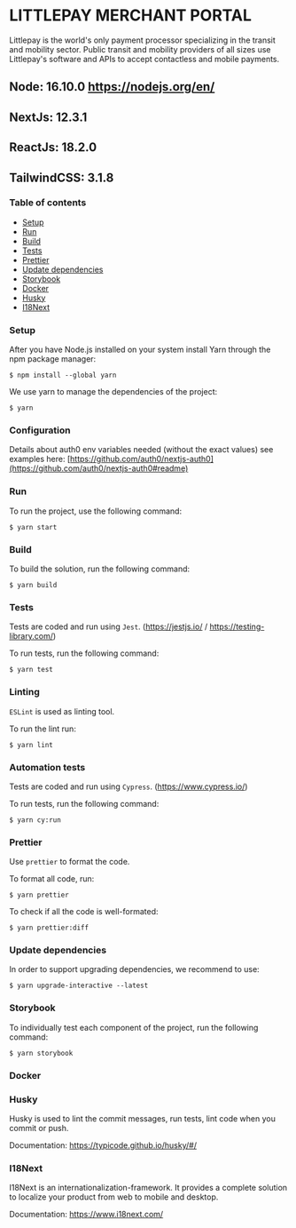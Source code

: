 # LITTLEPAY MERCHANT PORTAL

Littlepay is the world's only payment processor specializing in the transit and mobility sector. Public transit and mobility providers of all sizes use Littlepay's software and APIs to accept contactless and mobile payments.

## Node: 16.10.0 https://nodejs.org/en/

## NextJs: 12.3.1

## ReactJs: 18.2.0

## TailwindCSS: 3.1.8

### Table of contents
- [Setup](README.md#setup)
- [Run](README.md#run)
- [Build](README.md#build)
- [Tests](README.md#tests)
- [Prettier](README.md#prettier)
- [Update dependencies](README.md#update-dependencies)
- [Storybook](README.md#storybook)
- [Docker](README.md#docker)
- [Husky](README.md#husky)
- [I18Next](README.md#i18next)

### Setup
After you have Node.js installed on your system install Yarn through the npm package manager:
```
$ npm install --global yarn
```
We use yarn to manage the dependencies of the project:
```
$ yarn
```

### Configuration
Details about auth0 env variables needed (without the exact values) see examples here: [https://github.com/auth0/nextjs-auth0](https://github.com/auth0/nextjs-auth0#readme)

### Run
To run the project, use the following command:
```
$ yarn start
```

### Build
To build the solution, run the following command:
```
$ yarn build
```

### Tests
Tests are coded and run using `Jest`. (https://jestjs.io/ / https://testing-library.com/)

To run tests, run the following command:
```
$ yarn test
```

### Linting
`ESLint` is used as linting tool.

To run the lint run:
```
$ yarn lint
```

### Automation tests
Tests are coded and run using `Cypress`. (https://www.cypress.io/)

To run tests, run the following command:
```
$ yarn cy:run
```

### Prettier
Use `prettier` to format the code.

To format all code, run:
```
$ yarn prettier
```
To check if all the code is well-formated:
```
$ yarn prettier:diff
```

### Update dependencies
In order to support upgrading dependencies, we recommend to use:
```
$ yarn upgrade-interactive --latest
```

### Storybook
To individually test each component of the project, run the following command:
```
$ yarn storybook
```

### Docker

### Husky
Husky is used to lint the commit messages, run tests, lint code when you commit or push.

Documentation: https://typicode.github.io/husky/#/

### I18Next
I18Next is an internationalization-framework. It provides a complete solution to localize your product from web to mobile and desktop.

Documentation: https://www.i18next.com/
